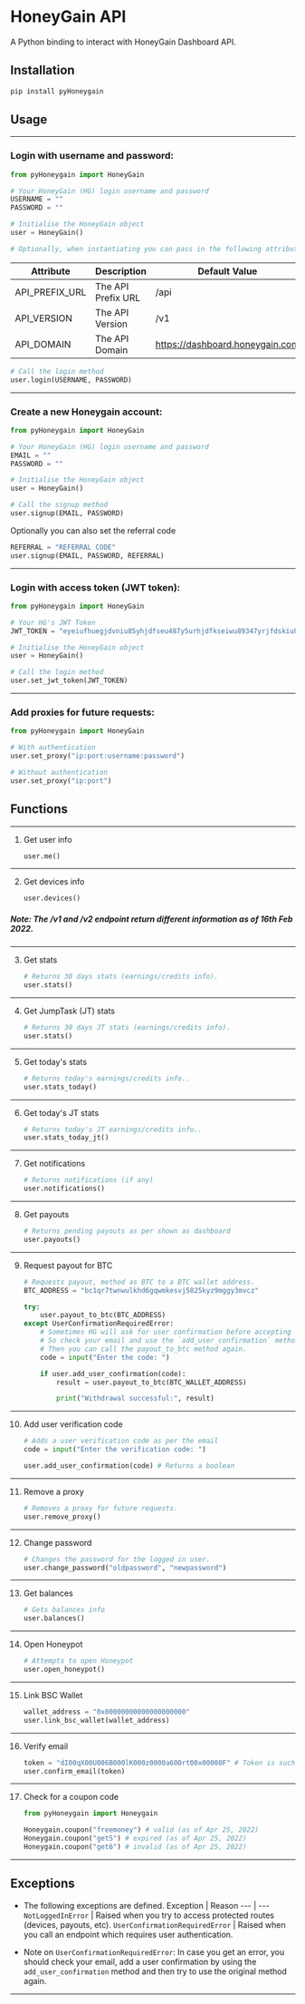 # HoneyGain API

A Python binding to interact with HoneyGain Dashboard API.

## Installation

```BASH
pip install pyHoneygain
```

## Usage

---

### Login with username and password:

```PYTHON
from pyHoneygain import HoneyGain

# Your HoneyGain (HG) login username and password
USERNAME = ""
PASSWORD = ""

# Initialise the HoneyGain object
user = HoneyGain()

# Optionally, when instantiating you can pass in the following attributes to the HoneyGain class:
```

| Attribute      | Description        | Default Value                   |
|----------------|--------------------|---------------------------------|
| API_PREFIX_URL | The API Prefix URL | /api                            |
| API_VERSION    | The API Version    | /v1                             |
| API_DOMAIN     | The API Domain     | https://dashboard.honeygain.com |

```PYTHON
# Call the login method
user.login(USERNAME, PASSWORD)
```

---


### Create a new Honeygain account:

```PYTHON
from pyHoneygain import HoneyGain

# Your HoneyGain (HG) login username and password
EMAIL = ""
PASSWORD = ""

# Initialise the HoneyGain object
user = HoneyGain()

# Call the signup method
user.signup(EMAIL, PASSWORD)
```
Optionally you can also set the referral code
```python
REFERRAL = "REFERRAL CODE"
user.signup(EMAIL, PASSWORD, REFERRAL)
```
---

### Login with access token (JWT token):

```PYTHON
from pyHoneygain import HoneyGain

# Your HG's JWT Token
JWT_TOKEN = "eyeiufhuegjdvniu85yhjdfseu487y5urhjdfkseiwu89347yrjfdskiu8y4rjk"

# Initialise the HoneyGain object
user = HoneyGain()

# Call the login method
user.set_jwt_token(JWT_TOKEN)
```

---

### Add proxies for future requests:

```PYTHON
from pyHoneygain import HoneyGain

# With authentication
user.set_proxy("ip:port:username:password")

# Without authentication
user.set_proxy("ip:port")
```

## Functions

---

1. Get user info

    ```PYTHON
    user.me()
    ```
---

2. Get devices info

    ```PYTHON
    user.devices()
    ```

##### **Note: The /v1 and /v2 endpoint return different information as of 16th Feb 2022.**

---

3. Get stats

    ```PYTHON
    # Returns 30 days stats (earnings/credits info).
    user.stats()
    ```
---

4. Get JumpTask (JT) stats

    ```PYTHON
    # Returns 30 days JT stats (earnings/credits info).
    user.stats()
    ```
---

5. Get today's stats

    ```PYTHON
    # Returns today's earnings/credits info..
    user.stats_today()
    ```
---

6. Get today's JT stats

    ```PYTHON
    # Returns today's JT earnings/credits info..
    user.stats_today_jt()
    ```
---

7. Get notifications

    ```PYTHON
    # Returns notifications (if any)
    user.notifications()
    ```
---

8. Get payouts

    ```PYTHON
    # Returns pending payouts as per shown as dashboard
    user.payouts()
    ```

---

9. Request payout for BTC

    ```PYTHON
    # Requests payout, method as BTC to a BTC wallet address.
    BTC_ADDRESS = "bc1qr7twnwulkhd6gqwmkesvj5825kyz9mggy3mvcz"

    try:
        user.payout_to_btc(BTC_ADDRESS)
    except UserConfirmationRequiredError:
        # Sometimes HG will ask for user confirmation before accepting the payout request. 
        # So check your email and use the `add_user_confirmation` method on the user object to authenticate the user. 
        # Then you can call the payout_to_btc method again. 
        code = input("Enter the code: ")

        if user.add_user_confirmation(code):
            result = user.payout_to_btc(BTC_WALLET_ADDRESS)

            print("Withdrawal successful:", result)
    ```
---

10. Add user verification code

    ```PYTHON
    # Adds a user verification code as per the email
    code = input("Enter the verification code: ")

    user.add_user_confirmation(code) # Returns a boolean
    ```
---

11. Remove a proxy

    ```PYTHON
    # Removes a proxy for future requests.
    user.remove_proxy()
    ```
---

12. Change password

    ```PYTHON
    # Changes the password for the logged in user.
    user.change_password("oldpassword", "newpassword")
    ```
---

13. Get balances

    ```PYTHON
    # Gets balances info
    user.balances()
    ```
---

14. Open Honeypot

    ```PYTHON
    # Attempts to open Honeypot
    user.open_honeypot()
    ```
---

15. Link BSC Wallet

    ```PYTHON
    wallet_address = "0x00000000000000000000"
    user.link_bsc_wallet(wallet_address)
    ```
---

16. Verify email

    ```PYTHON
    token = "dI00qX00U006B000lK000z0000a600rt00x00000F" # Token is such kind of code sent on email
    user.confirm_email(token)
    ```
---

17. Check for a coupon code

    ```PYTHON
    from pyHoneygain import Honeygain

    Honeygain.coupon("freemoney") # valid (as of Apr 25, 2022)
    Honeygain.coupon("get5") # expired (as of Apr 25, 2022)
    Honeygain.coupon("get6") # invalid (as of Apr 25, 2022)
    ```

---

## Exceptions

- The following exceptions are defined.
    Exception | Reason
    --- | ---
    `NotLoggedInError` | Raised when you try to access protected routes (devices, payouts, etc).
    `UserConfirmationRequiredError` | Raised when you call an endpoint which requires user authentication.

- Note on `UserConfirmationRequiredError`: In case you get an error, you should check your email, add a user confirmation by using the `add_user_confirmation` method and then try to use the original method again.

---


